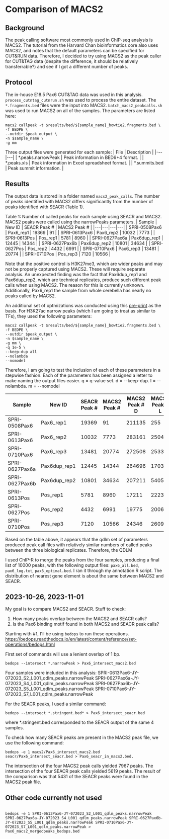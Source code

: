 # Comparison of MACS2 
## Background
The peak calling software most commonly used in ChIP-seq analysis is MACS2. The tutorial from the Harvard Chan bioinformatics core also uses MACS2, and notes that the default parameters can be specified for CUT&RUN data. Therefore, I decided to try using MACS2 as the peak caller for CUT&TAG data (despite the difference, it should be relatively transferrable?) and see if I got a different number of peaks. 

## Protocol
The in-house E18.5 Pax6 CUT&TAG data was used in this analysis. `process_cutntag_cutnrun.sh` was used to process the entire dataset. The `*.fragments.bed` files were the input into MACS2. `batch_macs2_peakcalls.sh` was used to run MACS2 on all of the samples. The parameters are listed here: 

```
macs2 callpeak -t $results/bed/${sample_name}_bowtie2.fragments.bed \
-f BEDPE \
--outdir $peak_output \
-n $sample_name \
-g mm
```

Three output files were generated for each sample: 
| File | Description |
|---|---|
| *.peaks.narrowPeak | Peak information in BED6+4 format. |
| *.peaks.xls | Peak information in Excel spreadsheet format. |
| *.summits.bed | Peak summit information. |

## Results
The output data is stored in a folder named `macs2_peak_calls`. 
The number of peaks identified with MACS2 differs significantly from the number of peaks identified with SEACR (Table 1).

Table 1: Number of called peaks for each sample using SEACR and MACS2. MACS2 peaks were called using the narrowPeaks parameters.
| Sample | New ID | SEACR Peak # | MACS2 Peak # |
|---|---|---|---|
| SPRI-0508Pax6 | Pax6_rep1 | 19369 | 91 |
| SPRI-0613Pax6 | Pax6_rep2 | 10032 | 7773 |
| SPRI-0613Pos | Pos_rep1 | 5781 | 8960 |
| SPRI-0627Pax6a | Pax6dup_rep1 | 12445 | 14344 |
| SPRI-0627Pax6b | Pax6dup_rep2 | 10801 | 34634 |
| SPRI-0627Pos | Pos_rep2 | 4432 | 6991 |
| SPRI-0710Pax6 | Pax6_rep3 | 13481 | 20774 |
| SPRI-0710Pos | Pos_rep3 | 7120 | 10566 |

Note that the positive control is H3K27me3, which are wider peaks and may not be properly captured using MACS2. These will require separate analysis.
An unexpected finding was the fact that Pax6dup_rep1 and Pax6dup_rep2, which are technical replicates, produce such different peak calls when using MACS2. The reason for this is currently unknown. 
Additionally, Pax6_rep1 the sample from whole cerebella has nearly no peaks called by MACS2.

An additional set of optmizations was conducted using this [pre-print](https://www.biorxiv.org/content/10.1101/2022.03.30.486382v1.full) as the basis. For H3K27ac narrow peaks (which I am going to treat as similar to TFs), they used the following parameters: 

```
macs2 callpeak -t $results/bed/${sample_name}_bowtie2.fragments.bed \
-f BEDPE \
--outdir $peak_output \
-n $sample_name \
-g mm \
-q 1e-5 \
--keep-dup all 
--nolambda
--nomodel
```

Therefore, I am going to test the inclusion of each of these parameters in a stepwise fashion. Each of the parameters has been assigned a letter to make naming the output files easier. q = q-value set. d = --keep-dup. l = --nolambda. m = --nomodel

| Sample | New ID | SEACR Peak # | MACS2 Peak # | MACS2 Peak # D | MACS2 Peak # L | MACS2 Peak # M | MACS2 Peak # DLM | MACS2 Peak # QLM | MACS2 Peak # QDLM |
|---|---|---|---|---|---|---|---|---|---|
| SPRI-0508Pax6 | Pax6_rep1 | 19369 | 91 | 211135 | 255 | 91 | 211948 | 142 | 11282 |
| SPRI-0613Pax6 | Pax6_rep2 | 10032 | 7773 | 283161 | 25042 | 7773 | 308884 | 3213 | 49163 |
| SPRI-0710Pax6 | Pax6_rep3 | 13481 | 20774 | 272508 | 25338 | 20774 | 296092 | 11591 | 67406 |
| SPRI-0627Pax6a | Pax6dup_rep1 | 12445 | 14344 | 264696 | 17039 | 14344 | 277238 | 7171 | 58222 |
| SPRI-0627Pax6b | Pax6dup_rep2 | 10801 | 34634 | 207211 | 54059 | 34634 | 224920 | 12956 | 54649 |
| SPRI-0613Pos | Pos_rep1 | 5781 | 8960 | 17211 | 22236 | 8690 | 31951 | 15519 | 9818 |
| SPRI-0627Pos | Pos_rep2 | 4432 | 6991 | 19775 | 20065 | 6991 | 38594 | 9533 | 16204 |
| SPRI-0710Pos | Pos_rep3 | 7120 | 10566 | 24346 | 26099 | 10566 | 48916 | 12096 | 20413 |

Based on the table above, it appears that the qdlm set of parameters produced peak call files with relatively similar numbers of called peaks between the three biological replicates. Therefore, the QDLM 

I used ChIP-R to merge the peaks from the four samples, producing a final list of 10000 peaks, with the following output files: `pax6_all.bed`, `pax6_log.txt`, `pax6_optimal.bed`. 
I ran it through my annotation R script. The distribution of nearest gene element is about the same between MACS2 and SEACR. 

## 2023-10-26, 2023-11-01
My goal is to compare MACS2 and SEACR. Stuff to check: 
1. How many peaks overlap between the MACS2 and SEACR calls?
2. Is the Pax6 binding motif found in both MACS2 and SEACR peak calls?

Starting with #1, I'll be using `bedops` to run these operations. https://bedops.readthedocs.io/en/latest/content/reference/set-operations/bedops.html

First set of commands will use a lenient overlap of 1 bp.

```
bedops --intersect *.narrowPeak > Pax6_intersect_macs2.bed
```
Four samples were included in this analysis: 
SPRI-0613Pax6-JY-072023_S2_L001_qdlm_peaks.narrowPeak
SPRI-0627Pax6a-JY-072023_S4_L001_qdlm_peaks.narrowPeak
SPRI-0627Pax6b-JY-072023_S5_L001_qdlm_peaks.narrowPeak
SPRI-0710Pax6-JY-072023_S7_L001_qdlm_peaks.narrowPeak

For the SEACR peaks, I used a similar command: 
```
bedops --intersect *.stringent.bed* > Pax6_intersect_seacr.bed
```
where *.stringent.bed corresponded to the SEACR output of the same 4 samples. 

To check how many SEACR peaks are present in the MACS2 peak file, we use the following command: 
```
bedops -e 1 macs2/Pax6_intersect_macs2.bed seacr/Pax6_intersect_seacr.bed > Pax6_seacr_in_macs2.bed. 
```

The intersection of the four MACS2 peak calls yielded 7967 peaks. The intersection of the four SEACR peak calls yielded 5619 peaks. The result of the comparison was that 5431 of the SEACR peaks were found in the MACS2 peak file. 

## Other code currently not used
```

bedops -e 1 SPRI-0613Pax6-JY-072023_S2_L001_qdlm_peaks.narrowPeak SPRI-0627Pax6a-JY-072023_S4_L001_qdlm_peaks.narrowPeak SPRI-0627Pax6b-JY-072023_S5_L001_qdlm_peaks.narrowPeak SPRI-0710Pax6-JY-072023_S7_L001_qdlm_peaks.narrowPeak > Pax6_macs2_mergedpeaks_bedops.bed

```
